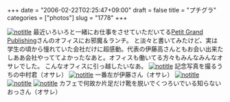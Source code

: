 +++
date = "2006-02-22T02:25:47+09:00"
draft = false
title = "プチグラ"
categories = ["photos"]
slug = "1778"
+++

<a href="http://www.flickr.com/photos/h-b-k-r/102706948" target="_blank"><img src="http://static.flickr.com/40/102706948_83520084af.jpg" class="photoen" alt="notitle"  /></a>
最近いろいろと一緒にお仕事をさせていただいてる<a href="http://petit.org/" target="_blank">Petit Grand Publishing</a>さんのオフィスにお邪魔＆ランチ。
と淡々と書いてみたけど、実は学生の頃から憧れていた会社だけに超感動。代表の伊藤高さんともお会い出来たしああ会社やっててよかったなあと。オフィスも働いてる方々もみんなみんなオサレでした。
こんなオフィスに引っ越したいなあ。
<a href="http://www.flickr.com/photos/h-b-k-r/102708049" target="_blank"><img src="http://static.flickr.com/33/102708049_a98be07b82.jpg" class="photoen2" alt="notitle"  /></a>
記念写真を撮るうちの中村君（オサレ）
<a href="http://www.flickr.com/photos/h-b-k-r/102761916" target="_blank"><img src="http://static.flickr.com/34/102761916_f119e3b097.jpg" class="photoen2" alt="notitle"  /></a>
一番左が伊藤さん（オサレ）
<a href="http://www.flickr.com/photos/h-b-k-r/102760035" target="_blank"><img src="http://static.flickr.com/42/102760035_5569ab85a2.jpg" class="photoen2" alt="notitle"  /></a>
<a href="http://www.flickr.com/photos/h-b-k-r/102749651" target="_blank"><img src="http://static.flickr.com/29/102749651_c1505b2979.jpg" class="photoen2" alt="notitle"  /></a>
<a href="http://www.flickr.com/photos/h-b-k-r/102750390" target="_blank"><img src="http://static.flickr.com/36/102750390_b65170e76c.jpg" class="photoen2" alt="notitle"  /></a>
カフェで何故か片足だけ靴を脱いでくつろいでいる知らないおっさん（オサレ）
